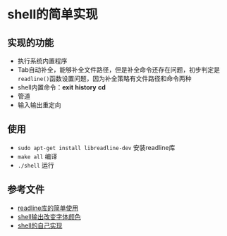 # shell的简单实现
## 实现的功能
- 执行系统内置程序
- Tab自动补全，能够补全文件路径，但是补全命令还存在问题，初步判定是  
    `readline()`函数设置问题，因为补全策略有文件路径和命令两种
- shell内置命令：**exit** **history** **cd**
- 管道
- 输入输出重定向
   
    
  

## 使用
- `sudo apt-get install libreadline-dev` 安装readline库
- `make all` 编译
- `./shell` 运行

## 参考文件
- [readline库的简单使用](https://phoenixxc.github.io/posts/3faf94c3/)
- [shell输出改变字体颜色](https://www.cnblogs.com/lr-ting/archive/2013/02/28/2936792.html)
- [shell的自己实现](https://blog.csdn.net/YinJianxiang/article/details/76386394)